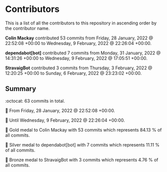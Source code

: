 # Contributors

This is a list of all the contributors to this repository in ascending order by the contributor name.

**Colin Mackay** contributed 53 commits from Friday, 28 January, 2022 @ 22:52:08 +00:00 to Wednesday, 9 February, 2022 @ 22:26:04 +00:00.

**dependabot[bot]** contributed 7 commits from Monday, 31 January, 2022 @ 14:31:26 +00:00 to Wednesday, 9 February, 2022 @ 17:05:51 +00:00.

**StravaigBot** contributed 3 commits from Thursday, 3 February, 2022 @ 12:20:25 +00:00 to Sunday, 6 February, 2022 @ 23:23:02 +00:00.

## Summary

:octocat: 63 commits in total.

:date: From Friday, 28 January, 2022 @ 22:52:08 +00:00.

:date: Until Wednesday, 9 February, 2022 @ 22:26:04 +00:00.

:1st_place_medal: Gold medal to Colin Mackay with 53 commits which represents 84.13 % of all commits.

:2nd_place_medal: Silver medal to dependabot[bot] with 7 commits which represents 11.11 % of all commits.

:3rd_place_medal: Bronze medal to StravaigBot with 3 commits which represents 4.76 % of all commits.

